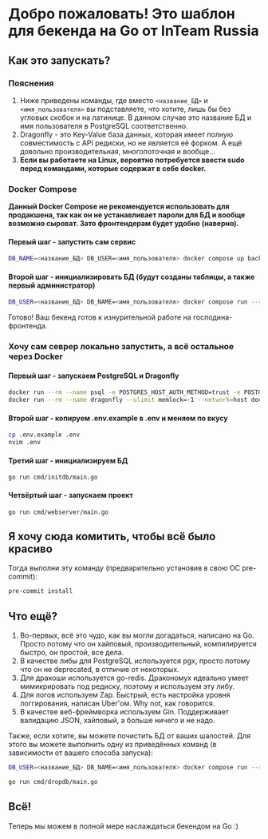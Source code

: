 # Добро пожаловать! Это шаблон для бекенда на Go от InTeam Russia

## Как это запускать?

### Пояснения

1. Ниже приведены команды, где вместо `<название_БД>` и `<имя_пользователя>` вы подставляете, что хотите, лишь бы без угловых скобок и на латинице. В данном случае это название БД и имя пользователя в PostgreSQL соответственно.
2. Dragonfly - это Key-Value база данных, которая имеет полную совместимость с API редиски, но не является её форком. А ещё довольно производительная, многопоточная и вообще...
3. **Если вы работаете на Linux, вероятно потребуется ввести sudo перед командами, которые содержат в себе docker.**

### Docker Compose

**Данный Docker Compose не рекомендуется использовать для продакшена, так как он не устанавливает пароли для БД и вообще возможно сыроват. Зато фронтендерам будет удобно (наверно).**

#### Первый шаг - запустить сам сервис

```sh
DB_NAME=<название_БД> DB_USER=<имя_пользователя> docker compose up backend db dragonfly
```

#### Второй шаг - инициализировать БД (будут созданы таблицы, а также первый администратор)

```sh
DB_USER=<название_БД> DB_NAME=<имя_пользователя> docker compose run --rm initdb
```


Готово! Ваш бекенд готов к изнурительной работе на господина-фронтенда.

### Хочу сам севрер локально запустить, а всё остальное через Docker

#### Первый шаг - запускаем PostgreSQL и Dragonfly

```sh
docker run --rm --name psql -e POSTGRES_HOST_AUTH_METHOD=trust -e POSTGRES_DB=<название_БД> -e POSTGRES_USER=<имя_пользователя> --network=host postgres:17.1-alpine
docker run --rm --name dragonfly --ulimit memlock=-1 --network=host docker.dragonflydb.io/dragonflydb/dragonfly
```

#### Второй шаг - копируем .env.example в .env и меняем по вкусу

```sh
cp .env.example .env
nvim .env
```

#### Третий шаг - инициализируем БД

```
go run cmd/initdb/main.go
```

#### Четвёртый шаг - запускаем проект

```
go run cmd/webserver/main.go
```

## Я хочу сюда комитить, чтобы всё было красиво

Тогда выполни эту команду (предварительно установив в свою ОС pre-commit):

```sh
pre-commit install
```

## Что ещё?

1. Во-первых, всё это чудо, как вы могли догадаться, написано на Go. Просто потому что он хайповый, производительный, компилируется быстро, он простой, все дела.
2. В качестве либы для PostgreSQL используется pgx, просто потому что он не deprecated, в отличие от некоторых.
3. Для дракоши используется go-redis. Дракономух идеально умеет мимикрировать под редиску, поэтому и используем эту либу.
4. Для логов используем Zap. Быстрый, есть настройка уровня логгирования, написан Uber'ом. Why not, как говорится.
5. В качестве веб-фреймворка используем Gin. Поддерживает валидацию JSON, хайповый, а больше ничего и не надо.

Также, если хотите, вы можете почистить БД от ваших шалостей. Для этого вы можете выполнить одну из приведённых команд (в зависимости от вашего способа запуска):

```sh
DB_USER=<название_БД> DB_NAME=<имя_пользователя> docker compose run --rm dropdb
```

```sh
go run cmd/dropdb/main.go
```

## Всё!

Теперь мы можем в полной мере наслаждаться бекендом на Go :)
